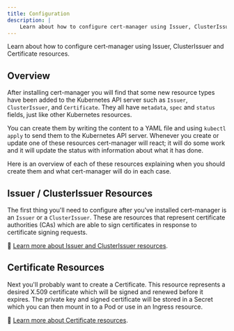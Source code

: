 ```yaml
---
title: Configuration
description: |
    Learn about how to configure cert-manager using Issuer, ClusterIssuer and Certificate resources.
---
```


Learn about how to configure cert-manager using Issuer, ClusterIssuer and Certificate resources.

## Overview

After installing cert-manager you will find that some new resource types have been added to the Kubernetes API server
such as `Issuer`, `ClusterIssuer`, and `Certificate`.
They all have `metadata`, `spec` and `status` fields, just like other Kubernetes resources.

You can create them by writing the content to a YAML file and using `kubectl apply` to send them to the Kubernetes API server.
Whenever you create or update one of these resources cert-manager will react;
it will do some work and it will update the status with information about what it has done.

Here is an overview of each of these resources explaining when you should create them and what cert-manager will do in each case.

## Issuer / ClusterIssuer Resources

The first thing you'll need to configure after you've installed cert-manager is an `Issuer` or a `ClusterIssuer`.
These are resources that represent certificate authorities (CAs)
which are able to sign certificates in response to certificate signing requests.

📖 [Learn more about Issuer and ClusterIssuer resources](issuer-and-clusterissuer-resources/README.md).


## Certificate Resources

Next you'll probably want to create a Certificate.
This resource represents a desired X.509 certificate which will be signed and renewed before it expires.
The private key and signed certificate will be stored in a Secret which you can then mount in to a Pod or use in an Ingress resource.

📖 [Learn more about Certificate resources](certificate-resources.md).
